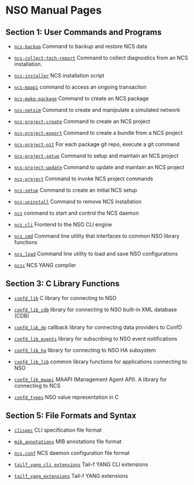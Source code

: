 # NSO Manual Pages

## Section 1: User Commands and Programs

  * [`ncs-backup`](section1.md#ncs-backup) Command to backup and restore NCS data

  * [`ncs-collect-tech-report`](section1.md#ncs-collect-tech-report) Command to collect diagnostics from an NCS
installation.

  * [`ncs-installer`](section1.md#ncs-installer) NCS installation script

  * [`ncs-maapi`](section1.md#ncs-maapi) command to access an ongoing transaction

  * [`ncs-make-package`](section1.md#ncs-make-package) Command to create an NCS package

  * [`ncs-netsim`](section1.md#ncs-netsim) Command to create and manipulate a simulated network

  * [`ncs-project-create`](section1.md#ncs-project-create) Command to create an NCS project

  * [`ncs-project-export`](section1.md#ncs-project-export) Command to create a bundle from a NCS project

  * [`ncs-project-git`](section1.md#ncs-project-git) For each package git repo, execute a git command

  * [`ncs-project-setup`](section1.md#ncs-project-setup) Command to setup and maintain an NCS project

  * [`ncs-project-update`](section1.md#ncs-project-update) Command to update and maintain an NCS project

  * [`ncs-project`](section1.md#ncs-project) Command to invoke NCS project commands

  * [`ncs-setup`](section1.md#ncs-setup) Command to create an initial NCS setup

  * [`ncs-uninstall`](section1.md#ncs-uninstall) Command to remove NCS installation

  * [`ncs`](section1.md#ncs) command to start and control the NCS daemon

  * [`ncs_cli`](section1.md#ncs_cli) Frontend to the NSO CLI engine

  * [`ncs_cmd`](section1.md#ncs_cmd) Command line utility that interfaces to common NSO library
functions

  * [`ncs_load`](section1.md#ncs_load) Command line utility to load and save NSO configurations

  * [`ncsc`](section1.md#ncsc) NCS YANG compiler


## Section 3: C Library Functions

  * [`confd_lib`](section3.md#confd_lib) C library for connecting to NSO

  * [`confd_lib_cdb`](section3.md#confd_lib_cdb) library for connecting to NSO built-in XML database
(CDB)

  * [`confd_lib_dp`](section3.md#confd_lib_dp) callback library for connecting data providers to ConfD

  * [`confd_lib_events`](section3.md#confd_lib_events) library for subscribing to NSO event notifications

  * [`confd_lib_ha`](section3.md#confd_lib_ha) library for connecting to NSO HA subsystem

  * [`confd_lib_lib`](section3.md#confd_lib_lib) common library functions for applications connecting
to NSO

  * [`confd_lib_maapi`](section3.md#confd_lib_maapi) MAAPI (Management Agent API). A library for
connecting to NCS

  * [`confd_types`](section3.md#confd_types) NSO value representation in C


## Section 5: File Formats and Syntax

  * [`clispec`](section5.md#clispec) CLI specification file format

  * [`mib_annotations`](section5.md#mib_annotations) MIB annotations file format

  * [`ncs.conf`](section5.md#ncs.conf) NCS daemon configuration file format

  * [`tailf_yang_cli extensions`](section5.md#tailf_yang_cli_extensions) Tail-f YANG CLI extensions

  * [`tailf_yang_extensions`](section5.md#tailf_yang_extensions) Tail-f YANG extensions


